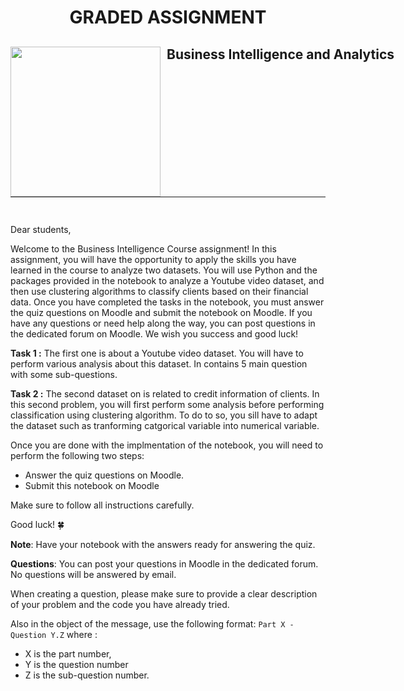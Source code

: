 <h1 align="center"> GRADED ASSIGNMENT</h1>

<div>
<td> 
<img src="https://upload.wikimedia.org/wikipedia/commons/thumb/2/2b/Logo_Universit%C3%A9_de_Lausanne.svg/2000px-Logo_Universit%C3%A9_de_Lausanne.svg.png" style="padding-right:10px;width:240px;float:left"/></td>
<h2 style="white-space: nowrap">Business Intelligence and Analytics</h2></td>

<hr style="clear:both">
<p style="font-size:0.85em; margin:2px; text-align:justify">
<br>
</div>


Dear students,

Welcome to the Business Intelligence Course assignment! In this assignment, you will have the opportunity to apply the skills you have learned in the course to analyze two datasets. You will use Python and the packages provided in the notebook to analyze a Youtube video dataset, and then use clustering algorithms to classify clients based on their financial data. Once you have completed the tasks in the notebook, you must answer the quiz questions on Moodle and submit the notebook on Moodle. If you have any questions or need help along the way, you can post questions in the dedicated forum on Moodle. We wish you success and good luck!

**Task 1 :** The first one is about a Youtube video dataset. You will have to perform various analysis about this dataset. In contains 5 main question with some sub-questions.

**Task 2 :** The second dataset on is related to credit information of clients. In this second problem, you will first perform some analysis before performing classification using clustering algorithm. To do to so, you sill have to adapt the dataset such as tranforming catgorical variable into numerical variable.

Once you are done with the implmentation of the notebook, you will need to perform the following two steps:
- Answer the quiz questions on Moodle.
- Submit this notebook on Moodle

Make sure to follow all instructions carefully.

Good luck! 🍀

**Note**: Have your notebook with the answers ready for answering the quiz. 

**Questions**: You can post your questions in Moodle in the dedicated forum. No questions will be answered by email.

When creating a question, please make sure to provide a clear description of your problem and the code you have already tried.

Also in the object  of the message, use the following format: `Part X - Question Y.Z` where :
- X is the part number,
- Y is the question number
- Z is the sub-question number.